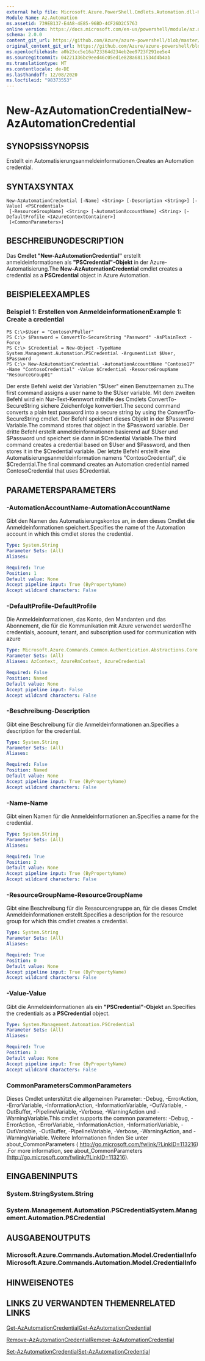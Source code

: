 ```yaml
---
external help file: Microsoft.Azure.PowerShell.Cmdlets.Automation.dll-Help.xml
Module Name: Az.Automation
ms.assetid: 739EB137-E4A8-4E85-96BD-4CF26D2C5763
online version: https://docs.microsoft.com/en-us/powershell/module/az.automation/new-azautomationcredential
schema: 2.0.0
content_git_url: https://github.com/Azure/azure-powershell/blob/master/src/Automation/Automation/help/New-AzAutomationCredential.md
original_content_git_url: https://github.com/Azure/azure-powershell/blob/master/src/Automation/Automation/help/New-AzAutomationCredential.md
ms.openlocfilehash: a0b23cc5e16a723364d234eb2ee9723f291ee5e4
ms.sourcegitcommit: 04221336bc9eed46c05ed1e828a6811534d4b4ab
ms.translationtype: MT
ms.contentlocale: de-DE
ms.lasthandoff: 12/08/2020
ms.locfileid: "98373553"
---
```

# <span data-ttu-id="e12c6-101">New-AzAutomationCredential</span><span class="sxs-lookup"><span data-stu-id="e12c6-101">New-AzAutomationCredential</span></span>

## <span data-ttu-id="e12c6-102">SYNOPSIS</span><span class="sxs-lookup"><span data-stu-id="e12c6-102">SYNOPSIS</span></span>
<span data-ttu-id="e12c6-103">Erstellt ein Automatisierungsanmeldeinformationen.</span><span class="sxs-lookup"><span data-stu-id="e12c6-103">Creates an Automation credential.</span></span>

## <span data-ttu-id="e12c6-104">SYNTAX</span><span class="sxs-lookup"><span data-stu-id="e12c6-104">SYNTAX</span></span>

```
New-AzAutomationCredential [-Name] <String> [-Description <String>] [-Value] <PSCredential>
 [-ResourceGroupName] <String> [-AutomationAccountName] <String> [-DefaultProfile <IAzureContextContainer>]
 [<CommonParameters>]
```

## <span data-ttu-id="e12c6-105">BESCHREIBUNG</span><span class="sxs-lookup"><span data-stu-id="e12c6-105">DESCRIPTION</span></span>
<span data-ttu-id="e12c6-106">Das **Cmdlet "New-AzAutomationCredential"** erstellt anmeldeinformationen als **"PSCredential"-Objekt** in der Azure-Automatisierung.</span><span class="sxs-lookup"><span data-stu-id="e12c6-106">The **New-AzAutomationCredential** cmdlet creates a credential as a **PSCredential** object in Azure Automation.</span></span>

## <span data-ttu-id="e12c6-107">BEISPIELE</span><span class="sxs-lookup"><span data-stu-id="e12c6-107">EXAMPLES</span></span>

### <span data-ttu-id="e12c6-108">Beispiel 1: Erstellen von Anmeldeinformationen</span><span class="sxs-lookup"><span data-stu-id="e12c6-108">Example 1: Create a credential</span></span>
```
PS C:\>$User = "Contoso\PFuller"
PS C:\> $Password = ConvertTo-SecureString "Password" -AsPlainText -Force
PS C:\> $Credential = New-Object -TypeName System.Management.Automation.PSCredential -ArgumentList $User, $Password
PS C:\> New-AzAutomationCredential -AutomationAccountName "Contoso17" -Name "ContosoCredential" -Value $Credential -ResourceGroupName "ResourceGroup01"
```

<span data-ttu-id="e12c6-109">Der erste Befehl weist der Variablen "$User" einen Benutzernamen zu.</span><span class="sxs-lookup"><span data-stu-id="e12c6-109">The first command assigns a user name to the $User variable.</span></span>
<span data-ttu-id="e12c6-110">Mit dem zweiten Befehl wird ein Nur-Text-Kennwort mithilfe des Cmdlets ConvertTo-SecureString sichere Zeichenfolge konvertiert.</span><span class="sxs-lookup"><span data-stu-id="e12c6-110">The second command converts a plain text password into a secure string by using the ConvertTo-SecureString cmdlet.</span></span>
<span data-ttu-id="e12c6-111">Der Befehl speichert dieses Objekt in der $Password Variable.</span><span class="sxs-lookup"><span data-stu-id="e12c6-111">The command stores that object in the $Password variable.</span></span>
<span data-ttu-id="e12c6-112">Der dritte Befehl erstellt anmeldeinformationen basierend auf $User und $Password und speichert sie dann in $Credential Variable.</span><span class="sxs-lookup"><span data-stu-id="e12c6-112">The third command creates a credential based on $User and $Password, and then stores it in the $Credential variable.</span></span>
<span data-ttu-id="e12c6-113">Der letzte Befehl erstellt eine Automatisierungsanmeldeinformation namens "ContosoCredential", die $Credential.</span><span class="sxs-lookup"><span data-stu-id="e12c6-113">The final command creates an Automation credential named ContosoCredential that uses $Credential.</span></span>

## <span data-ttu-id="e12c6-114">PARAMETERS</span><span class="sxs-lookup"><span data-stu-id="e12c6-114">PARAMETERS</span></span>

### <span data-ttu-id="e12c6-115">-AutomationAccountName</span><span class="sxs-lookup"><span data-stu-id="e12c6-115">-AutomationAccountName</span></span>
<span data-ttu-id="e12c6-116">Gibt den Namen des Automatisierungskontos an, in dem dieses Cmdlet die Anmeldeinformationen speichert.</span><span class="sxs-lookup"><span data-stu-id="e12c6-116">Specifies the name of the Automation account in which this cmdlet stores the credential.</span></span>

```yaml
Type: System.String
Parameter Sets: (All)
Aliases:

Required: True
Position: 1
Default value: None
Accept pipeline input: True (ByPropertyName)
Accept wildcard characters: False
```

### <span data-ttu-id="e12c6-117">-DefaultProfile</span><span class="sxs-lookup"><span data-stu-id="e12c6-117">-DefaultProfile</span></span>
<span data-ttu-id="e12c6-118">Die Anmeldeinformationen, das Konto, den Mandanten und das Abonnement, die für die Kommunikation mit Azure verwendet werden</span><span class="sxs-lookup"><span data-stu-id="e12c6-118">The credentials, account, tenant, and subscription used for communication with azure</span></span>

```yaml
Type: Microsoft.Azure.Commands.Common.Authentication.Abstractions.Core.IAzureContextContainer
Parameter Sets: (All)
Aliases: AzContext, AzureRmContext, AzureCredential

Required: False
Position: Named
Default value: None
Accept pipeline input: False
Accept wildcard characters: False
```

### <span data-ttu-id="e12c6-119">-Beschreibung</span><span class="sxs-lookup"><span data-stu-id="e12c6-119">-Description</span></span>
<span data-ttu-id="e12c6-120">Gibt eine Beschreibung für die Anmeldeinformationen an.</span><span class="sxs-lookup"><span data-stu-id="e12c6-120">Specifies a description for the credential.</span></span>

```yaml
Type: System.String
Parameter Sets: (All)
Aliases:

Required: False
Position: Named
Default value: None
Accept pipeline input: True (ByPropertyName)
Accept wildcard characters: False
```

### <span data-ttu-id="e12c6-121">-Name</span><span class="sxs-lookup"><span data-stu-id="e12c6-121">-Name</span></span>
<span data-ttu-id="e12c6-122">Gibt einen Namen für die Anmeldeinformationen an.</span><span class="sxs-lookup"><span data-stu-id="e12c6-122">Specifies a name for the credential.</span></span>

```yaml
Type: System.String
Parameter Sets: (All)
Aliases:

Required: True
Position: 2
Default value: None
Accept pipeline input: True (ByPropertyName)
Accept wildcard characters: False
```

### <span data-ttu-id="e12c6-123">-ResourceGroupName</span><span class="sxs-lookup"><span data-stu-id="e12c6-123">-ResourceGroupName</span></span>
<span data-ttu-id="e12c6-124">Gibt eine Beschreibung für die Ressourcengruppe an, für die dieses Cmdlet Anmeldeinformationen erstellt.</span><span class="sxs-lookup"><span data-stu-id="e12c6-124">Specifies a description for the resource group for which this cmdlet creates a credential.</span></span>

```yaml
Type: System.String
Parameter Sets: (All)
Aliases:

Required: True
Position: 0
Default value: None
Accept pipeline input: True (ByPropertyName)
Accept wildcard characters: False
```

### <span data-ttu-id="e12c6-125">-Value</span><span class="sxs-lookup"><span data-stu-id="e12c6-125">-Value</span></span>
<span data-ttu-id="e12c6-126">Gibt die Anmeldeinformationen als ein **"PSCredential"-Objekt** an.</span><span class="sxs-lookup"><span data-stu-id="e12c6-126">Specifies the credentials as a **PSCredential** object.</span></span>

```yaml
Type: System.Management.Automation.PSCredential
Parameter Sets: (All)
Aliases:

Required: True
Position: 3
Default value: None
Accept pipeline input: True (ByPropertyName)
Accept wildcard characters: False
```

### <span data-ttu-id="e12c6-127">CommonParameters</span><span class="sxs-lookup"><span data-stu-id="e12c6-127">CommonParameters</span></span>
<span data-ttu-id="e12c6-128">Dieses Cmdlet unterstützt die allgemeinen Parameter: -Debug, -ErrorAction, -ErrorVariable, -InformationAction, -InformationVariable, -OutVariable, -OutBuffer, -PipelineVariable, -Verbose, -WarningAction und -WarningVariable.</span><span class="sxs-lookup"><span data-stu-id="e12c6-128">This cmdlet supports the common parameters: -Debug, -ErrorAction, -ErrorVariable, -InformationAction, -InformationVariable, -OutVariable, -OutBuffer, -PipelineVariable, -Verbose, -WarningAction, and -WarningVariable.</span></span> <span data-ttu-id="e12c6-129">Weitere Informationen finden Sie unter about_CommonParameters ( http://go.microsoft.com/fwlink/?LinkID=113216) .</span><span class="sxs-lookup"><span data-stu-id="e12c6-129">For more information, see about_CommonParameters (http://go.microsoft.com/fwlink/?LinkID=113216).</span></span>

## <span data-ttu-id="e12c6-130">EINGABEN</span><span class="sxs-lookup"><span data-stu-id="e12c6-130">INPUTS</span></span>

### <span data-ttu-id="e12c6-131">System.String</span><span class="sxs-lookup"><span data-stu-id="e12c6-131">System.String</span></span>

### <span data-ttu-id="e12c6-132">System.Management.Automation.PSCredential</span><span class="sxs-lookup"><span data-stu-id="e12c6-132">System.Management.Automation.PSCredential</span></span>

## <span data-ttu-id="e12c6-133">AUSGABEN</span><span class="sxs-lookup"><span data-stu-id="e12c6-133">OUTPUTS</span></span>

### <span data-ttu-id="e12c6-134">Microsoft.Azure.Commands.Automation.Model.CredentialInfo</span><span class="sxs-lookup"><span data-stu-id="e12c6-134">Microsoft.Azure.Commands.Automation.Model.CredentialInfo</span></span>

## <span data-ttu-id="e12c6-135">HINWEISE</span><span class="sxs-lookup"><span data-stu-id="e12c6-135">NOTES</span></span>

## <span data-ttu-id="e12c6-136">LINKS ZU VERWANDTEN THEMEN</span><span class="sxs-lookup"><span data-stu-id="e12c6-136">RELATED LINKS</span></span>

[<span data-ttu-id="e12c6-137">Get-AzAutomationCredential</span><span class="sxs-lookup"><span data-stu-id="e12c6-137">Get-AzAutomationCredential</span></span>](./Get-AzAutomationCredential.md)

[<span data-ttu-id="e12c6-138">Remove-AzAutomationCredential</span><span class="sxs-lookup"><span data-stu-id="e12c6-138">Remove-AzAutomationCredential</span></span>](./Remove-AzAutomationCredential.md)

[<span data-ttu-id="e12c6-139">Set-AzAutomationCredential</span><span class="sxs-lookup"><span data-stu-id="e12c6-139">Set-AzAutomationCredential</span></span>](./Set-AzAutomationCredential.md)


